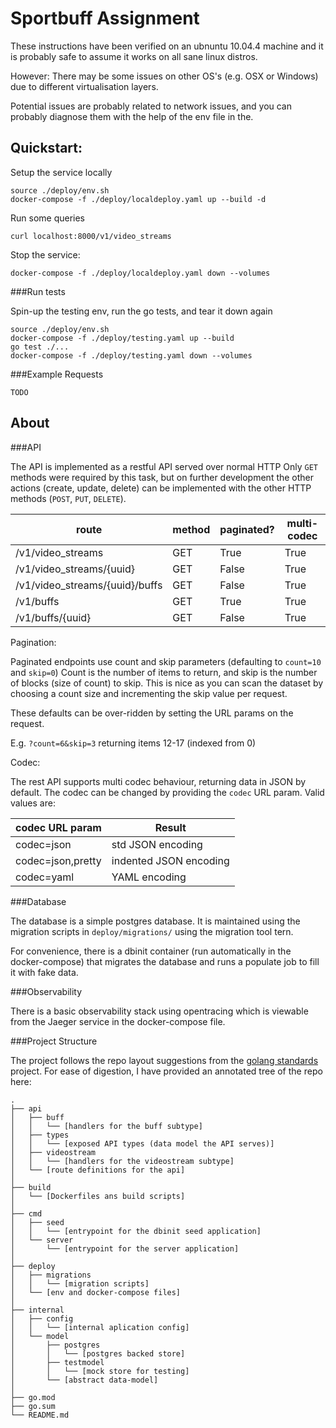 Sportbuff Assignment
====================

These instructions have been verified on an ubnuntu 10.04.4 machine
and it is probably safe to assume it works on all sane linux distros.

However: There may be some issues on other OS's (e.g. OSX or Windows)
due to different virtualisation layers.

Potential issues are probably related to network issues, and you can probably
diagnose them with the help of the env file in the.

Quickstart:
-----------

Setup the service locally

```
source ./deploy/env.sh
docker-compose -f ./deploy/localdeploy.yaml up --build -d
```

Run some queries

```
curl localhost:8000/v1/video_streams
```

Stop the service:

```
docker-compose -f ./deploy/localdeploy.yaml down --volumes
```

###Run tests

Spin-up the testing env, run the go tests, and tear it down again

```
source ./deploy/env.sh
docker-compose -f ./deploy/testing.yaml up --build
go test ./...
docker-compose -f ./deploy/testing.yaml down --volumes
```

###Example Requests

```
TODO
```

About
-----

###API

The API is implemented as a restful API served over normal HTTP
Only `GET` methods were required by this task, but on further development
the other actions (create, update, delete) can be implemented with the
other HTTP methods (`POST`, `PUT`, `DELETE`).

| route                          | method | paginated? | multi-codec |
|--------------------------------|--------|------------|-------------|
| /v1/video_streams              | GET    | True       | True        |
| /v1/video_streams/{uuid}       | GET    | False      | True        |
| /v1/video_streams/{uuid}/buffs | GET    | False      | True        |
| /v1/buffs                      | GET    | True       | True        |
| /v1/buffs/{uuid}               | GET    | False      | True        |

Pagination:

Paginated endpoints use count and skip parameters (defaulting to `count=10` and `skip=0`)
Count is the number of items to return, and skip is the number of blocks (size of count) to skip.
This is nice as you can scan the dataset by choosing a count size and incrementing the skip value
per request.

These defaults can be over-ridden by setting the URL params on the request.

E.g. `?count=6&skip=3` returning items 12-17 (indexed from 0)

Codec:

The rest API supports multi codec behaviour, returning data in JSON by default.
The codec can be changed by providing the `codec` URL param. Valid values are:

| codec URL param   | Result                 |
|-------------------|------------------------|
| codec=json        | std JSON encoding      |
| codec=json,pretty | indented JSON encoding |
| codec=yaml        | YAML encoding          |

###Database

The database is a simple postgres database. It is maintained using the migration scripts in `deploy/migrations/`
using the migration tool tern.

For convenience, there is a dbinit container (run automatically in the docker-compose) that migrates the database and runs a populate job to fill it with
fake data.

###Observability

There is a basic observability stack using opentracing which is viewable from the Jaeger
service in the docker-compose file.


###Project Structure

The project follows the repo layout suggestions from the [golang standards](https://github.com/golang-standards/project-layout)
project. For ease of digestion, I have provided an annotated tree of the repo here:

```
.
├── api
│   ├── buff
│   │   └── [handlers for the buff subtype]
│   ├── types
│   │   └── [exposed API types (data model the API serves)]
│   ├── videostream
│   │   └── [handlers for the videostream subtype]
│   └── [route definitions for the api]
│
├── build
│   └── [Dockerfiles ans build scripts]
│
├── cmd
│   ├── seed
│   │   └── [entrypoint for the dbinit seed application]
│   └── server
│       └── [entrypoint for the server application]
│
├── deploy
│   ├── migrations
│   │   └── [migration scripts]
│   └── [env and docker-compose files]
│
├── internal
│   ├── config
│   │   └── [internal aplication config]
│   └── model
│       ├── postgres
│       │   └── [postgres backed store]
│       ├── testmodel
│       │   └── [mock store for testing]
│       └── [abstract data-model]
│
├── go.mod
├── go.sum
└── README.md
```
